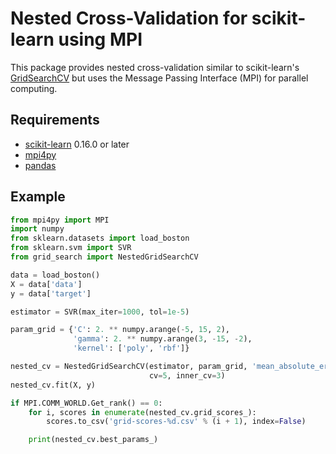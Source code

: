 # Nested Cross-Validation for scikit-learn using MPI

This package provides nested cross-validation similar to
scikit-learn's [GridSearchCV](http://scikit-learn.org/stable/modules/generated/sklearn.grid_search.GridSearchCV.html)
but uses the Message Passing Interface (MPI) for parallel computing.

## Requirements

* [scikit-learn](http://scikit-learn.org) 0.16.0 or later
* [mpi4py](http://mpi4py.scipy.org)
* [pandas](http://pandas.pydata.org)

## Example

```python
from mpi4py import MPI
import numpy
from sklearn.datasets import load_boston
from sklearn.svm import SVR
from grid_search import NestedGridSearchCV

data = load_boston()
X = data['data']
y = data['target']

estimator = SVR(max_iter=1000, tol=1e-5)

param_grid = {'C': 2. ** numpy.arange(-5, 15, 2),
              'gamma': 2. ** numpy.arange(3, -15, -2),
              'kernel': ['poly', 'rbf']}

nested_cv = NestedGridSearchCV(estimator, param_grid, 'mean_absolute_error',
                               cv=5, inner_cv=3)
nested_cv.fit(X, y)

if MPI.COMM_WORLD.Get_rank() == 0:
    for i, scores in enumerate(nested_cv.grid_scores_):
        scores.to_csv('grid-scores-%d.csv' % (i + 1), index=False)

    print(nested_cv.best_params_)
```
